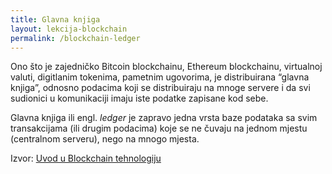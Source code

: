 ```yaml
---
title: Glavna knjiga
layout: lekcija-blockchain
permalink: /blockchain-ledger
---
```


Ono što je zajedničko Bitcoin blockchainu, Ethereum blockchainu, virtualnoj valuti, digitlanim tokenima, pametnim ugovorima, je distribuirana “glavna knjiga”, odnosno podacima koji se distribuiraju na mnoge servere i da svi sudionici u komunikaciji imaju iste podatke zapisane kod sebe.

Glavna knjiga ili engl. *ledger* je zapravo jedna vrsta baze podataka sa svim transakcijama (ili drugim podacima) koje se ne čuvaju na jednom mjestu (centralnom serveru), nego na mnogo mjesta.

Izvor: [Uvod u Blockchain tehnologiju](http://pcchip.hr/ostalo/tech/uvod-u-blockchain-tehnologiju/)
